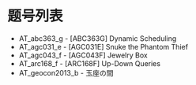 # 题号列表

- AT_abc363_g - [ABC363G] Dynamic Scheduling
- AT_agc031_e - [AGC031E] Snuke the Phantom Thief
- AT_agc043_f - [AGC043F] Jewelry Box
- AT_arc168_f - [ARC168F] Up-Down Queries
- AT_geocon2013_b - 玉座の間
